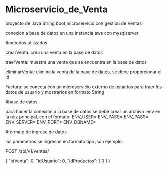 # Microservicio_de_Venta

proyecto de Java String boot,microservicio con gestion de Ventas 

conexion a base de datos en una instancia aws con mysqlserver

#metodos utilizados

crearVenta: crea una venta en la base de datos

traerVenta: muestra una venta que se encuentra en la base de datos

eliminarVenta: elimina la venta de la base de datos, se debe proporcionar el id

Factura: se conecta con un microservicio externo de usuarios para traer los datos de usuario y mostrarlos en formato String


#base de datos

para hacer la conexion a la base de datos se debe crear un archivo .env en la raiz principal, con el formato:
ENV_USER=
ENV_PASS=
ENV_PASS= 
ENV_SERVER=
ENV_PORT=
ENV_DBNAME=

#formato de ingreso de datos

los parametros se ingresan en formato tipo json ejemplo:

POST
/api/v1/ventas/

{
  "idVenta": 0,
  "idUsuario": 0,
  "idProductos": [
    0
  ]
}





